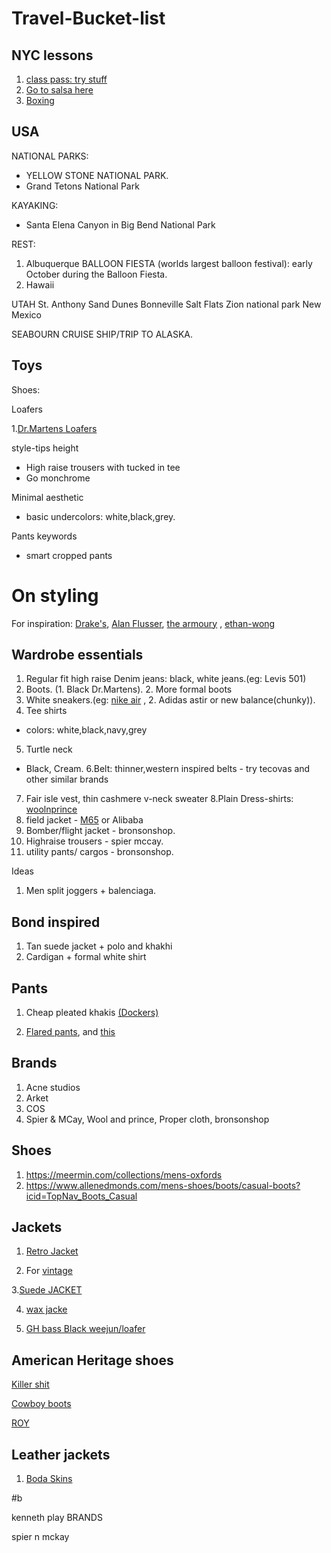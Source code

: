 # Travel-Bucket-list

## NYC lessons

1. [class pass: try stuff](https://classpass.com/)
2. [Go to salsa here](https://www.salsainqueens.com/)
3. [Boxing](https://classpass.com/studios/brotherhood-boxing-brooklyn)

## USA

NATIONAL PARKS:
- YELLOW STONE NATIONAL PARK.
- Grand Tetons National Park

KAYAKING:
- Santa Elena Canyon in Big Bend National Park 

REST:
1. Albuquerque BALLOON FIESTA (worlds largest balloon festival): early October during the Balloon Fiesta.
2. Hawaii

UTAH
St. Anthony Sand Dunes
Bonneville Salt Flats 
Zion national park
New Mexico

SEABOURN CRUISE SHIP/TRIP TO ALASKA.

## Toys

Shoes:

Loafers

1.[Dr.Martens Loafers](https://www.drmartens.com/us/en/adrian-arcadia-leather-tassle-loafers/p/24370600#wornByYou)

style-tips
height
- High raise trousers with tucked in tee
- Go monchrome

Minimal aesthetic
- basic undercolors: white,black,grey.

Pants keywords
- smart cropped pants

# On styling

For inspiration: [Drake's](https://us.drakes.com/products/dark-brown-suede-western-belt), [Alan Flusser](https://alanflusser.com/), [the armoury](https://www.thearmoury.com/?srsltid=AfmBOopnE5n_PBXrXnFxgFoXwCzh-e-qtJZYKJTvBHRGIhBGnGJghaOq)
, [ethan-wong](https://alittlebitofrest.com/)

## Wardrobe essentials


1. Regular fit high raise Denim jeans:  black, white jeans.(eg: Levis 501)
2. Boots. (1. Black Dr.Martens). 2. More formal boots 
3. White sneakers.(eg: [nike air](https://www.nike.com/t/air-force-1-07-mens-shoes-5QFp5Z/CW2288-111?nikemt=true&cp=81833643301_search_%7CPRODUCT_GROUP%7CGOOGLE%7C71700000093450189%7CAll_X_X_X_X-Device_X_Nike-AF1-Blazer_X_SSC%7C%7Cc&gclsrc=aw.ds&&gclid=CjwKCAjwlqOXBhBqEiwA-hhitJHeKCVa0u2FIiZvPXh8v-HVMOVno-8xS1rX2-mTILvbbVnjknDS8xoCT9AQAvD_BwE&gclsrc=aw.ds)
, 2. Adidas astir or new balance(chunky)).
4. Tee shirts
 - colors: white,black,navy,grey
5. Turtle neck 
 - Black, Cream.
6.Belt: thinner,western inspired belts - try tecovas and other similar brands
7. Fair isle vest, thin cashmere v-neck sweater
8.Plain Dress-shirts: [woolnprince](https://woolandprince.com/products/210-button-down-shirt-blue-oxford)
9. field jacket - [M65](https://bronsonshop.com/collections/jackets-coats/products/1969-m-65-field-jacket-taxi-driver?variant=50242659877080) or Alibaba
10. Bomber/flight jacket - bronsonshop.
11. Highraise trousers - spier mccay.
12. utility pants/ cargos - bronsonshop.


Ideas
1. Men split joggers + balenciaga.

## Bond inspired

1. Tan suede jacket + polo and khakhi
2. Cardigan + formal white shirt

## Pants

1. Cheap pleated khakis [(Dockers)](https://www.amazon.com/Dockers-Relaxed-Signature-Cotton-Stretch/dp/B07846LQX3/?asc_campaign=&asc_source=&asc_refurl=https%3A%2F%2Fwww.gq.com%2Fgallery%2Fbest-high-waisted-pants&tag=gqgensqua-20&ascsubtag=61e0a0b3b3ee12c3a7b7593d&th=1&psc=1)

2. [Flared pants](https://www.urbanoutfitters.com/shop/standard-cloth-flared-cargo-pant2?category=mens-pants&color=045&type=REGULAR&_gl=1%2a8u9eu2%2a_up%2aMQ..&gclid=Cj0KCQjw8e-gBhD0ARIsAJiDsaVB2KAkbcAtidaSYWNJA8eMUsV7Mn6PzyrP6SGAlHUzKdNaI-jegMsaAmRlEALw_wcB&gclsrc=aw.ds&quantity=1), and [this](https://www.urbanoutfitters.com/shop/bdg-big-jack-washed-canvas-cargo-pant?recommendation=rectray-shop-the-look&color=001&type=REGULAR&quantity=1)

## Brands

1. Acne studios
2. Arket
3. COS
4. Spier & MCay, Wool and prince, Proper cloth, bronsonshop

## Shoes

1. https://meermin.com/collections/mens-oxfords
2. https://www.allenedmonds.com/mens-shoes/boots/casual-boots?icid=TopNav_Boots_Casual

## Jackets

1. [Retro Jacket](https://www.aliexpress.com/item/2251832736805124.html?spm=a2g0o.productlist.0.0.497e5240b4RxOo&algo_pvid=45a9b298-256f-4b67-bc17-3f1af387dda6&algo_exp_id=45a9b298-256f-4b67-bc17-3f1af387dda6-23&pdp_ext_f=%7B%22sku_id%22%3A%2266061873891%22%7D&pdp_npi=2%40dis%21USD%2180.48%2139.44%21%21%21%21%21%40210318cb16619131368373501e0d88%2166061873891%21sea&curPageLogUid=s5AQMdXIDWJF)

2. For [vintage](https://madenmenwear.aliexpress.com/store/group/Jeans/1101288903_516902094.html?spm=a2g0o.store_pc_groupList.8148362.6.118e588bU9UUPd&origin=n&SortType=orders_desc&g=y&spm=a2g0o.store_pc_home.hotSpots_6000729153565.2)

3.[Suede JACKET](https://www.aliexpress.com/item/3256803461799742.html?spm=a2g0o.detail.1000014.17.41bb6d27Yx9IUn&gps-id=pcDetailBottomMoreOtherSeller&scm=1007.40050.281175.0&scm_id=1007.40050.281175.0&scm-url=1007.40050.281175.0&pvid=7fb0cc28-7048-40ed-9662-45240cde43b7&_t=gps-id:pcDetailBottomMoreOtherSeller,scm-url:1007.40050.281175.0,pvid:7fb0cc28-7048-40ed-9662-45240cde43b7,tpp_buckets:668%232846%238116%232002&pdp_ext_f=%7B%22sku_id%22%3A%2212000026640889898%22%2C%22sceneId%22%3A%2230050%22%7D&pdp_npi=2%40dis%21USD%2160.4%2130.2%21%21%21%21%21%402101f6b116619147083238516e1a95%2112000026640889898%21rec)

4. [wax jacke](https://www.rogueterritory.com/collections/jackets/products/supply-jacket-ridgeline?variant=5415651409952)

5. [GH bass Black weejun/loafer](https://www.ghbass.com/mens-lincoln-weejun-baz1w003)

## American Heritage shoes

[Killer shit](https://www.tecovas.com/products/the-chance?variant=32985966051437)

[Cowboy boots](https://www.tecovas.com/products/the-bandera?variant=40178373394627)

[ROY](https://www.tecovas.com/products/the-roy)


## Leather jackets

1. [Boda Skins](https://bodaskins.us.com/products/hendrix)


#b

kenneth play
BRANDS

spier n mckay
